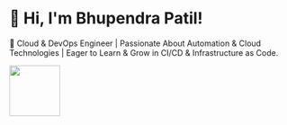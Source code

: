 # 👋 Hi, I'm Bhupendra Patil!
🚀 Cloud & DevOps Engineer | Passionate About Automation & Cloud Technologies | Eager to Learn & Grow in CI/CD & Infrastructure as Code.

<p float="left">
  <a href="https://python.org/" target="_blank" >
    <img src="https://media1.giphy.com/media/KAq5w47R9rmTuvWOWa/giphy.gif"  height="90" />
  </a>
